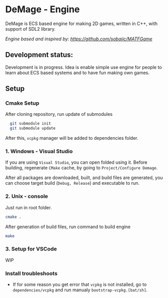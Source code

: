 # DeMage - Engine

DeMage is ECS based engine for making 2D games, written in C++, with support of SDL2 library.

*Engine based and inspired by: https://github.com/sobajic/MATFGame*

## Development status:
Development is in progress. 
Idea is enable simple use engine for people to learn about ECS based systems and to have fun making own games. 

## Setup

### Cmake Setup

After cloning repository, run update of submodules
```bash
  git submodule init
  git submodule update
```
After this, `vcpkg` manager will be added to dependencies folder.

### 1. Windows - Visual Studio

If you are using `Visual Studio`, you can open folded using it.
Before building, regenerate `CMake` cache, by going to `Project/Configure Demage`.

After all packages are downloaded, built, and build files are generated, you can  choose target build (`Debug, Release`) and executable to run.

### 2. Unix - console 

Just run in root folder.
```bash
cmake .
```
 After generation of build files, run command to build engine
 ```bash
make
```

### 3. Setup for VSCode 

WIP

### Install troubleshoots
- If for some reason you get error that `vcpkg` is not installed, go to `dependencies/vcpkg` and run manualy `bootstrap-vcpkg.[bat/sh]`.
